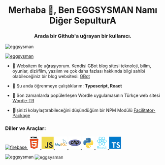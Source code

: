 <h1 align="center">Merhaba 👋, Ben EGGSYSMAN Namı Diğer SepulturA</h1>
<h3 align="center">Arada bir Github'a uğrayan bir kullanıcı.</h3>


<p align="left"> <img src="https://komarev.com/ghpvc/?username=eggsysman&label=Profile%20views&color=0e75b6&style=flat" alt="eggsysman" /> </p>

<p align="left"> <a href="https://github.com/ryo-ma/github-profile-trophy"><img src="https://github-profile-trophy.vercel.app/?username=eggsysman" alt="eggsysman" /></a> </p>

- 🔭 Websitem ile uğraşıyorum. Kendisi GBot blog sitesi teknoloji, bilim, oyunlar, dizi/film, yazılım ve çok daha fazlası hakkında bilgi sahibi olabileceğiniz bir blog websitesi: [GBot](https://www.gbots.app/)

- 🌱 Şu anda öğrenmeye çalıştıklarım: **Typescript, React**

- 👯 Son zamanlarda popülerleşen Wordle uygulamasının Türkçe web sitesi [Wordle-TR](https://eggsysman.github.io/wordle-tr/)

- 🤝İşinizi kolaylaştırabileceğini düşündüğüm bir NPM Modülü [Facilitator-Package](https://github.com/EGGSYSMAN/facilitator-package)

<p align="left">
</p>

<h3 align="left">Diller ve Araçlar:</h3>
<p align="left"> <a href="https://firebase.google.com/" target="_blank" rel="noreferrer"> <img src="https://www.vectorlogo.zone/logos/firebase/firebase-icon.svg" alt="firebase" width="40" height="40"/> </a> <a href="https://www.w3.org/html/" target="_blank" rel="noreferrer"> <img src="https://raw.githubusercontent.com/devicons/devicon/master/icons/html5/html5-original-wordmark.svg" alt="html5" width="40" height="40"/> </a> <a href="https://developer.mozilla.org/en-US/docs/Web/JavaScript" target="_blank" rel="noreferrer"> <img src="https://raw.githubusercontent.com/devicons/devicon/master/icons/javascript/javascript-original.svg" alt="javascript" width="40" height="40"/> </a> <a href="https://www.mysql.com/" target="_blank" rel="noreferrer"> <img src="https://raw.githubusercontent.com/devicons/devicon/master/icons/mysql/mysql-original-wordmark.svg" alt="mysql" width="40" height="40"/> </a> <a href="https://www.php.net" target="_blank" rel="noreferrer"> <img src="https://raw.githubusercontent.com/devicons/devicon/master/icons/php/php-original.svg" alt="php" width="40" height="40"/> </a> <a href="https://www.python.org" target="_blank" rel="noreferrer"> <img src="https://raw.githubusercontent.com/devicons/devicon/master/icons/python/python-original.svg" alt="python" width="40" height="40"/> </a> <a href="https://reactjs.org/" target="_blank" rel="noreferrer"> <img src="https://raw.githubusercontent.com/devicons/devicon/master/icons/react/react-original-wordmark.svg" alt="react" width="40" height="40"/> </a> <a href="https://www.typescriptlang.org/" target="_blank" rel="noreferrer"> <img src="https://raw.githubusercontent.com/devicons/devicon/master/icons/typescript/typescript-original.svg" alt="typescript" width="40" height="40"/> </a> </p>

<p><img align="left" src="https://github-readme-stats.vercel.app/api/top-langs?username=eggsysman&show_icons=true&theme=radical&locale=tr&layout=compact" alt="eggsysman" /></p>

<p>&nbsp;<img align="center" src="https://github-readme-stats.vercel.app/api?username=eggsysman&show_icons=true&theme=radical&locale=tr" alt="eggsysman" /></p>
